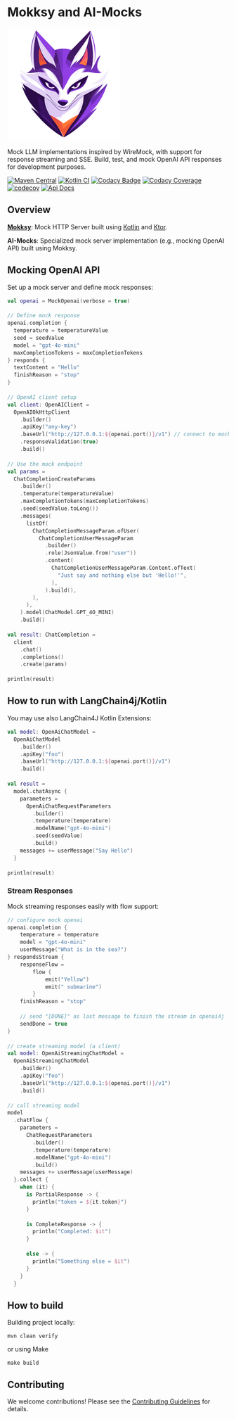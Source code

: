 # Mokksy and AI-Mocks

![mokksy-mascot-256.png](mokksy/docs/mokksy-mascot-256.png)

Mock LLM implementations inspired by WireMock, with support for response streaming and SSE. Build, test, and mock OpenAI API responses for development purposes.

[![Maven Central](https://img.shields.io/maven-central/v/me.kpavlov.aimocks/ai-mocks-openai)](https://repo1.maven.org/maven2/me/kpavlov/aimocks/ai-mocks-openai/)
[![Kotlin CI](https://github.com/kpavlov/ai-mocks/actions/workflows/gradle.yml/badge.svg?branch=main)](https://github.com/kpavlov/ai-mocks/actions/workflows/gradle.yml)
[![Codacy Badge](https://app.codacy.com/project/badge/Grade/4887b8978534404dbc62c4894b630501)](https://app.codacy.com/gh/kpavlov/ai-mocks/dashboard?utm_source=gh&utm_medium=referral&utm_content=&utm_campaign=Badge_grade)
[![Codacy Coverage](https://app.codacy.com/project/badge/Coverage/4887b8978534404dbc62c4894b630501)](https://app.codacy.com/gh/kpavlov/ai-mocks/dashboard?utm_source=gh&utm_medium=referral&utm_content=&utm_campaign=Badge_coverage)
[![codecov](https://codecov.io/github/kpavlov/ai-mocks/graph/badge.svg?token=449G80QY5S)](https://codecov.io/github/kpavlov/ai-mocks)
[![Api Docs](https://img.shields.io/badge/api-docs-blue)](https://kpavlov.github.io/ai-mocks/api/)

## Overview

**[Mokksy](mokksy/README.md)**: Mock HTTP Server built using [Kotlin](https://kotlinlang.org/) and [Ktor](https://ktor.io/).

**AI-Mocks**: Specialized mock server implementation (e.g., mocking OpenAI API) built using Mokksy.

## Mocking OpenAI API

Set up a mock server and define mock responses:

```kotlin
val openai = MockOpenai(verbose = true)

// Define mock response
openai.completion {
  temperature = temperatureValue
  seed = seedValue
  model = "gpt-4o-mini"
  maxCompletionTokens = maxCompletionTokens
} responds {
  textContent = "Hello"
  finishReason = "stop"
}

// OpenAI client setup
val client: OpenAIClient =
  OpenAIOkHttpClient
    .builder()
    .apiKey("any-key")
    .baseUrl("http://127.0.0.1:${openai.port()}/v1") // connect to mock OpenAI
    .responseValidation(true)
    .build()

// Use the mock endpoint
val params =
  ChatCompletionCreateParams
    .builder()
    .temperature(temperatureValue)
    .maxCompletionTokens(maxCompletionTokens)
    .seed(seedValue.toLong())
    .messages(
      listOf(
        ChatCompletionMessageParam.ofUser(
          ChatCompletionUserMessageParam
            .builder()
            .role(JsonValue.from("user"))
            .content(
              ChatCompletionUserMessageParam.Content.ofText(
                "Just say and nothing else but 'Hello!'",
              ),
            ).build(),
        ),
      ),
    ).model(ChatModel.GPT_4O_MINI)
    .build()

val result: ChatCompletion =
  client
    .chat()
    .completions()
    .create(params)

println(result)
```

## How to run with LangChain4j/Kotlin

You may use also LangChain4J Kotlin Extensions:

```kotlin
val model: OpenAiChatModel =
  OpenAiChatModel
    .builder()
    .apiKey("foo")
    .baseUrl("http://127.0.0.1:${openai.port()}/v1")
    .build()

val result = 
  model.chatAsync {
    parameters =
      OpenAiChatRequestParameters
        .builder()
        .temperature(temperature)
        .modelName("gpt-4o-mini")
        .seed(seedValue)
        .build()
    messages += userMessage("Say Hello")
  }

println(result)
```

### Stream Responses

Mock streaming responses easily with flow support:

```kotlin
// configure mock openai
openai.completion {
    temperature = temperature
    model = "gpt-4o-mini"
    userMessage("What is in the sea?")
} respondsStream {
    responseFlow =
        flow {
            emit("Yellow")
            emit(" submarine")
        }
    finishReason = "stop"

    // send "[DONE]" as last message to finish the stream in openai4j
    sendDone = true
}

// create streaming model (a client)
val model: OpenAiStreamingChatModel =
  OpenAiStreamingChatModel
    .builder()
    .apiKey("foo")
    .baseUrl("http://127.0.0.1:${openai.port()}/v1")
    .build()

// call streaming model
model
  .chatFlow {
    parameters =
      ChatRequestParameters
        .builder()
        .temperature(temperature)
        .modelName("gpt-4o-mini")
        .build()
    messages += userMessage(userMessage)
  }.collect {
    when (it) {
      is PartialResponse -> {
        println("token = ${it.token}")
      }

      is CompleteResponse -> {
        println("Completed: $it")
      }

      else -> {
        println("Something else = $it")
      }
    }
  }
```

## How to build

Building project locally:

```shell
mvn clean verify
```

or using Make

```shell
make build
```

## Contributing

We welcome contributions! Please see the [Contributing Guidelines](CONTRIBUTING.md) for details.

